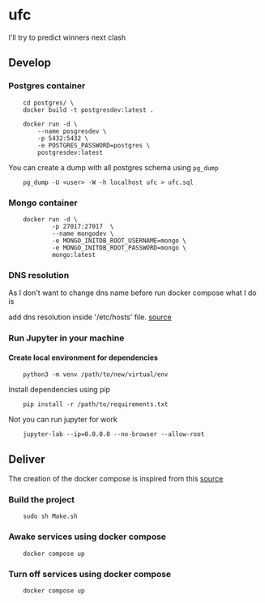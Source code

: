 # ufc

I'll try to predict winners next clash

## Develop

### Postgres container

```
    cd postgres/ \
    docker build -t postgresdev:latest .
```

```
    docker run -d \
        --name posgresdev \
        -p 5432:5432 \
        -e POSTGRES_PASSWORD=postgres \
        postgresdev:latest
```

You can create a dump with all postgres schema using `pg_dump`

```
    pg_dump -U <user> -W -h localhost ufc > ufc.sql
```

### Mongo container

```
    docker run -d \ 
            -p 27017:27017  \
            --name mongodev \
            -e MONGO_INITDB_ROOT_USERNAME=mongo \
            -e MONGO_INITDB_ROOT_PASSWORD=mongo \
            mongo:latest
```

### DNS resolution

As I don't want to change dns name before run docker compose what I do is

add dns resolution inside '/etc/hosts' file. [source](https://stackoverflow.com/questions/19652555/add-static-dns-entry)

### Run Jupyter in your machine

#### Create local environment for dependencies

```
    python3 -m venv /path/to/new/virtual/env
```

Install dependencies using pip

```
    pip install -r /path/to/requirements.txt
```

Not you can run jupyter for work

```
    jupyter-lab --ip=0.0.0.0 --no-browser --allow-root
```

## Deliver

The creation of the docker compose is inspired from this [source](https://towardsdatascience.com/dockerizing-jupyter-projects-39aad547484a) 

### Build the project

```
    sudo sh Make.sh
```

### Awake services using docker compose 

```
    docker compose up
```

### Turn off services using docker compose 

```
    docker compose up
```

